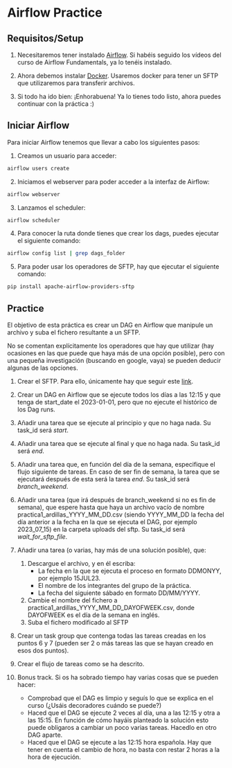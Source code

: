 # Airflow Practice


## Requisitos/Setup

1. Necesitaremos tener instalado [Airflow](https://academy.astronomer.io/astronomer-certification-apache-airflow-fundamentals-preparation/728134). Si habéis seguido los vídeos del curso de Airflow Fundamentals, ya lo tenéis instalado.

2. Ahora debemos instalar [Docker](docs/docker.md). Usaremos docker para tener un SFTP que utilizaremos para transferir archivos.

3. Si todo ha ido bien: ¡Enhorabuena! Ya lo tienes todo listo, ahora puedes continuar con la práctica :)

## Iniciar Airflow

Para iniciar Airflow tenemos que llevar a cabo los siguientes pasos:

1. Creamos un usuario para acceder:
``` Bash
airflow users create
```

2. Iniciamos el webserver para poder acceder a la interfaz de Airflow:
``` Bash
airflow webserver
```

3. Lanzamos el scheduler:
``` Bash
airflow scheduler
```

4. Para conocer la ruta donde tienes que crear los dags, puedes ejecutar el siguiente comando:
``` Bash
airflow config list | grep dags_folder
```

5. Para poder usar los operadores de SFTP, hay que ejecutar el siguiente comando:
``` Bash
pip install apache-airflow-providers-sftp
```

## Practice

El objetivo de esta práctica es crear un DAG en Airflow que manipule un archivo y suba el fichero resultante a un SFTP.

No se comentan explícitamente los operadores que hay que utilizar (hay ocasiones en las que puede que haya más de una opción posible), pero con una pequeña investigación (buscando en google, vaya) se pueden deducir algunas de las opciones.

1. Crear el SFTP. Para ello, únicamente hay que seguir este [link](docs/sftp.md).

2. Crear un DAG en Airflow que se ejecute todos los días a las 12:15 y que tenga de start_date el 2023-01-01, pero que no ejecute el histórico de los Dag runs.

3. Añadir una tarea que se ejecute al principio y que no haga nada. Su task_id será *start*.

4. Añadir una tarea que se ejecute al final y que no haga nada. Su task_id será *end*.

5. Añadir una tarea que, en función del día de la semana, especifique el flujo siguiente de tareas. En caso de ser fin de semana, la tarea que se ejecutará después de esta será la tarea *end*. Su task_id será *branch_weekend*.

6. Añadir una tarea (que irá después de branch_weekend si no es fin de semana), que espere hasta que haya un archivo vacío de nombre practica1_ardillas_YYYY_MM_DD.csv (siendo YYYY_MM_DD la fecha del día anterior a la fecha en la que se ejecuta el DAG, por ejemplo 2023_07_15) en la carpeta uploads del sftp. Su task_id será *wait_for_sftp_file*.

7. Añadir una tarea (o varias, hay más de una solución posible), que:
    1. Descargue el archivo, y en él escriba:
        * La fecha en la que se ejecuta el proceso en formato DDMONYY, por ejemplo 15JUL23.
        * El nombre de los integrantes del grupo de la práctica.
        * La fecha del siguiente sábado en formato DD/MM/YYYY.
    2. Cambie el nombre del fichero a practica1_ardillas_YYYY_MM_DD_DAYOFWEEK.csv, donde DAYOFWEEK es el día de la semana en inglés.
    3. Suba el fichero modificado al SFTP

8. Crear un task group que contenga todas las tareas creadas en los puntos 6 y 7 (pueden ser 2 o más tareas las que se hayan creado en esos dos puntos).

9. Crear el flujo de tareas como se ha descrito.

10. Bonus track. Si os ha sobrado tiempo hay varias cosas que se pueden hacer:
    * Comprobad que el DAG es limpio y seguís lo que se explica en el curso (¿Usáis decoradores cuándo se puede?)
    * Haced que el DAG se ejecute 2 veces al día, una a las 12:15 y otra a las 15:15. En función de cómo hayáis planteado la solución esto puede obligaros a cambiar un poco varias tareas. Hacedlo en otro DAG aparte.
    * Haced que el DAG se ejecute a las 12:15 hora española. Hay que tener en cuenta el cambio de hora, no basta con restar 2 horas a la hora de ejecución.

